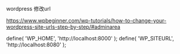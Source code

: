 
wordpress 修改url

https://www.wpbeginner.com/wp-tutorials/how-to-change-your-wordpress-site-urls-step-by-step/#adminarea

define( 'WP_HOME', 'http://localhost:8000' );
define( 'WP_SITEURL', 'http://localhost:8080' );


